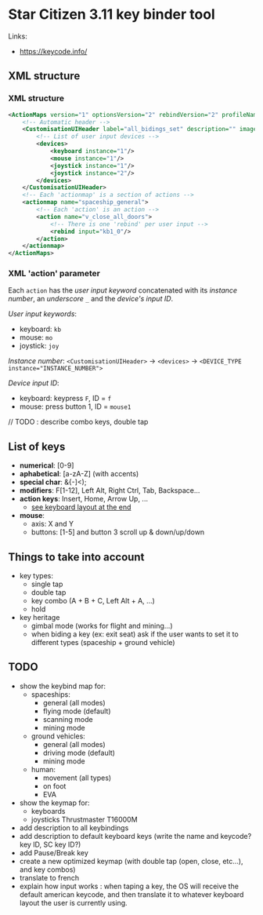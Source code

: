 # Star Citizen 3.11 key binder tool

Links:
- https://keycode.info/

## XML structure

### XML structure

```xml
<ActionMaps version="1" optionsVersion="2" rebindVersion="2" profileName="keybinding_name">
    <!-- Automatic header -->
    <CustomisationUIHeader label="all_bidings_set" description="" image="">
        <!-- List of user input devices -->
        <devices>
            <keyboard instance="1"/>
            <mouse instance="1"/>
            <joystick instance="1"/>
            <joystick instance="2"/>
        </devices>
    </CustomisationUIHeader>
    <!-- Each 'actionmap' is a section of actions -->
    <actionmap name="spaceship_general">
        <!-- Each 'action' is an action -->
        <action name="v_close_all_doors">
            <!-- There is one 'rebind' per user input -->
            <rebind input="kb1_0"/>
        </action>
    </actionmap>
</ActionMaps>
```

### XML 'action' parameter

Each `action` has the *user input keyword* concatenated with its *instance number*, an *underscore* `_` and the *device's input ID*.

*User input keywords*:
- keyboard: `kb`
- mouse: `mo`
- joystick: `joy`

*Instance number*: `<CustomisationUIHeader>` -> `<devices>` -> `<DEVICE_TYPE instance="INSTANCE_NUMBER">`

*Device input ID*:
- keyboard: keypress `F`, ID = `f`
- mouse: press button 1, ID = `mouse1`

// TODO : describe combo keys, double tap

## List of keys
- **numerical**: [0-9]
- **aphabetical**: [a-zA-Z] (with accents)
- **special char**: &{-]<);
- **modifiers**: F[1-12], Left Alt, Right Ctrl, Tab, Backspace...
- **action keys**: Insert, Home, Arrow Up, ...
  - [see keyboard layout at the end](https://en.wikipedia.org/wiki/Function_key)
- **mouse**:
  - axis: X and Y 
  - buttons: [1-5] and button 3 scroll up & down/up/down

## Things to take into account
- key types:
  - single tap
  - double tap
  - key combo (A + B + C, Left Alt + A, ...)
  - hold
- key heritage
  - gimbal mode (works for flight and mining...)
  - when biding a key (ex: exit seat) ask if the user wants to set it to different types (spaceship + ground vehicle)

## TODO
- show the keybind map for:
  - spaceships:
    - general (all modes)
    - flying mode (default)
    - scanning mode
    - mining mode
  - ground vehicles:
    - general (all modes)
    - driving mode (default)
    - mining mode
  - human:
    - movement (all types)
    - on foot
    - EVA
- show the keymap for:
  - keyboards
  - joysticks Thrustmaster T16000M
- add description to all keybindings
- add description to default keyboard keys (write the name and keycode? key ID, SC key ID?)
- add Pause/Break key
- create a new optimized keymap (with double tap (open, close, etc...), and key combos)
- translate to french
- explain how input works : when taping a key, the OS will receive the default american keycode, and then translate it
  to whatever keyboard layout the user is currently using. 